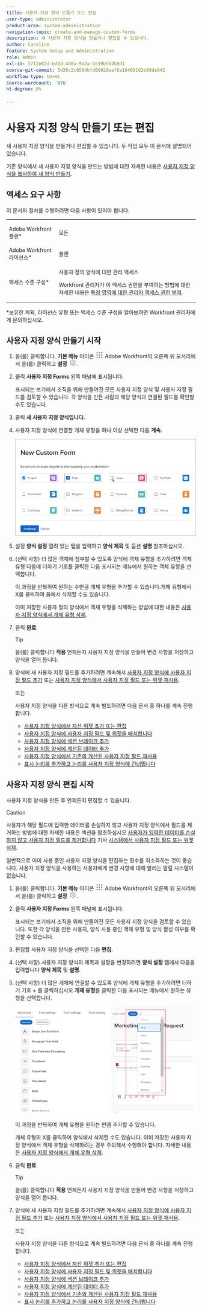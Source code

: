 ```yaml
---
title: 사용자 지정 양식 만들기 또는 편집
user-type: administrator
product-area: system-administration
navigation-topic: create-and-manage-custom-forms
description: 새 사용자 지정 양식을 만들거나 편집할 수 있습니다.
author: Caroline
feature: System Setup and Administration
role: Admin
exl-id: 5712e82d-bd1d-4d8a-9a2a-1e19b562b9d1
source-git-commit: 5d36c2c959dbfd00920eaf0a16409102b99de042
workflow-type: tm+mt
source-wordcount: '876'
ht-degree: 0%

---
```


# 사용자 지정 양식 만들기 또는 편집

새 사용자 지정 양식을 만들거나 편집할 수 있습니다. 두 작업 모두 이 문서에 설명되어 있습니다.

기존 양식에서 새 사용자 지정 양식을 만드는 방법에 대한 자세한 내용은 [사용자 지정 양식을 복사하여 새 양식 만들기](../../../administration-and-setup/customize-workfront/create-manage-custom-forms/copy-custom-form-to-create-a-new-one.md).

## 액세스 요구 사항

이 문서의 절차를 수행하려면 다음 사항이 있어야 합니다.

<table style="table-layout:auto"> 
 <col> 
 <col> 
 <tbody> 
  <tr data-mc-conditions=""> 
   <td role="rowheader"> <p>Adobe Workfront 플랜*</p> </td> 
   <td>모든</td> 
  </tr> 
  <tr> 
   <td role="rowheader">Adobe Workfront 라이선스*</td> 
   <td>플랜</td> 
  </tr> 
  <tr data-mc-conditions=""> 
   <td role="rowheader">액세스 수준 구성*</td> 
   <td> <p>사용자 정의 양식에 대한 관리 액세스</p> <p>Workfront 관리자가 이 액세스 권한을 부여하는 방법에 대한 자세한 내용은 <a href="../../../administration-and-setup/add-users/configure-and-grant-access/grant-users-admin-access-certain-areas.md" class="MCXref xref">특정 영역에 대한 관리자 액세스 권한 부여</a>.</p> </td> 
  </tr>  
 </tbody> 
</table>

&#42;보유한 계획, 라이선스 유형 또는 액세스 수준 구성을 알아보려면 Workfront 관리자에게 문의하십시오.

## 사용자 지정 양식 만들기 시작

1. 을(를) 클릭합니다. **기본 메뉴** 아이콘 ![](assets/main-menu-icon.png) Adobe Workfront의 오른쪽 위 모서리에서 을(를) 클릭하고 **설정** ![](assets/gear-icon-settings.png).

1. 클릭 **사용자 지정 Forms** 왼쪽 패널에 표시됩니다.

   표시되는 보기에서 조직을 위해 만들어진 모든 사용자 지정 양식 및 사용자 지정 필드를 검토할 수 있습니다. 각 양식을 만든 사람과 해당 양식과 연결된 필드를 확인할 수도 있습니다.

1. 클릭 **새 사용자 지정 양식입니다.**
1. 사용자 지정 양식에 연결할 개체 유형을 하나 이상 선택한 다음 **계속**.

   ![](assets/choose-object-type.jpg)

1. 설정 **양식 설정** 열려 있는 탭을 입력하고 **양식 제목** 및 옵션 **설명** 참조하십시오.

1. (선택 사항) 더 많은 객체에 첨부할 수 있도록 양식에 객체 유형을 추가하려면 객체 유형 다음에 더하기 기호를 클릭한 다음 표시되는 메뉴에서 원하는 객체 유형을 선택합니다.

   이 과정을 반복하여 원하는 수만큼 개체 유형을 추가할 수 있습니다.개체 유형에서 X를 클릭하여 폼에서 삭제할 수도 있습니다.

   이미 저장한 사용자 정의 양식에서 객체 유형을 삭제하는 방법에 대한 내용은 [사용자 지정 양식에서 개체 유형 삭제](../../../administration-and-setup/customize-workfront/create-manage-custom-forms/delete-object-type-on-a-custom-form.md).

1. 클릭 **완료**.

   >[!TIP]
   >
   >을(를) 클릭합니다 **적용** 언제든지 사용자 지정 양식을 만들어 변경 사항을 저장하고 양식을 열어 둡니다.

1. 양식에 새 사용자 지정 필드를 추가하려면 계속해서 [사용자 지정 양식에 사용자 지정 필드 추가](../../../administration-and-setup/customize-workfront/create-manage-custom-forms/add-a-custom-field-to-a-custom-form.md) 또는 [사용자 지정 양식에서 사용자 지정 필드 또는 위젯 재사용](../../../administration-and-setup/customize-workfront/create-manage-custom-forms/reuse-an-existing-field.md).

   또는

   사용자 지정 양식을 다른 방식으로 계속 빌드하려면 다음 문서 중 하나를 계속 진행합니다.

   * [사용자 지정 양식에서 자산 위젯 추가 또는 편집](../../../administration-and-setup/customize-workfront/create-manage-custom-forms/add-widget-or-edit-its-properties-in-a-custom-form.md)
   * [사용자 지정 양식에 사용자 지정 필드 및 위젯을 배치합니다](../../../administration-and-setup/customize-workfront/create-manage-custom-forms/position-fields-in-a-custom-form.md)
   * [사용자 지정 양식에 섹션 브레이크 추가](../../../administration-and-setup/customize-workfront/create-manage-custom-forms/add-a-section-break-to-a-custom-form.md)
   * [사용자 지정 양식에 계산된 데이터 추가](../../../administration-and-setup/customize-workfront/create-manage-custom-forms/add-calculated-data-to-custom-form.md)
   * [사용자 지정 양식에서 기존의 계산된 사용자 지정 필드 재사용](../../../administration-and-setup/customize-workfront/create-manage-custom-forms/use-existing-calc-field-new-custom-form.md)
   * [표시 논리를 추가하고 논리를 사용자 지정 양식에 건너뜁니다](../../../administration-and-setup/customize-workfront/create-manage-custom-forms/display-or-skip-logic-custom-form.md)

## 사용자 지정 양식 편집 시작

사용자 지정 양식을 만든 후 언제든지 편집할 수 있습니다.

>[!CAUTION]
>
>사용자가 해당 필드에 입력한 데이터를 손실하지 않고 사용자 지정 양식에서 필드를 제거하는 방법에 대한 자세한 내용은 섹션을 참조하십시오 [사용자가 입력한 데이터를 손실하지 않고 사용자 지정 필드를 제거합니다](../../../administration-and-setup/customize-workfront/create-manage-custom-forms/delete-a-custom-field.md#remove) 기사 [시스템에서 사용자 지정 필드 또는 위젯 삭제](../../../administration-and-setup/customize-workfront/create-manage-custom-forms/delete-a-custom-field.md).
>
>일반적으로 이미 사용 중인 사용자 지정 양식을 편집하는 횟수를 최소화하는 것이 좋습니다. 사용자 지정 양식을 사용하는 사용자에게 변경 사항에 대해 알리는 알림 시스템이 없습니다.

1. 을(를) 클릭합니다. **기본 메뉴** 아이콘 ![](assets/main-menu-icon.png) Adobe Workfront의 오른쪽 위 모서리에서 을(를) 클릭하고 **설정** ![](assets/gear-icon-settings.png).

1. 클릭 **사용자 지정 Forms** 왼쪽 패널에 표시됩니다.

   표시되는 보기에서 조직을 위해 만들어진 모든 사용자 지정 양식을 검토할 수 있습니다. 또한 각 양식을 만든 사용자, 양식 사용 중인 객체 유형 및 양식 활성 여부를 확인할 수 있습니다.

1. 편집할 사용자 지정 양식을 선택한 다음 **편집**.
1. (선택 사항) 사용자 지정 양식의 제목과 설명을 변경하려면 **양식 설정** 탭에서 다음을 입력합니다 **양식 제목** 및 **설명**.

1. (선택 사항) 더 많은 개체에 연결할 수 있도록 양식에 개체 유형을 추가하려면 더하기 기호 + 를 클릭하십시오 **개체 유형**&#x200B;를 클릭한 다음 표시되는 메뉴에서 원하는 유형을 선택합니다.

   ![](assets/add-object-type-existing-form.png)

   이 과정을 반복하여 개체 유형을 원하는 만큼 추가할 수 있습니다.

   개체 유형의 X를 클릭하여 양식에서 삭제할 수도 있습니다. 이미 저장한 사용자 지정 양식에서 객체 유형을 삭제하려는 경우 주의해서 수행해야 합니다. 자세한 내용은 [사용자 지정 양식에서 개체 유형 삭제](../../../administration-and-setup/customize-workfront/create-manage-custom-forms/delete-object-type-on-a-custom-form.md).

1. 클릭 **완료**.

   >[!TIP]
   >
   >을(를) 클릭합니다 **적용** 언제든지 사용자 지정 양식을 만들어 변경 사항을 저장하고 양식을 열어 둡니다.

1. 양식에 새 사용자 지정 필드를 추가하려면 계속해서 [사용자 지정 양식에 사용자 지정 필드 추가](../../../administration-and-setup/customize-workfront/create-manage-custom-forms/add-a-custom-field-to-a-custom-form.md) 또는 [사용자 지정 양식에서 사용자 지정 필드 또는 위젯 재사용](../../../administration-and-setup/customize-workfront/create-manage-custom-forms/reuse-an-existing-field.md).

   또는

   사용자 지정 양식을 다른 방식으로 계속 빌드하려면 다음 문서 중 하나를 계속 진행합니다.

   * [사용자 지정 양식에서 자산 위젯 추가 또는 편집](../../../administration-and-setup/customize-workfront/create-manage-custom-forms/add-widget-or-edit-its-properties-in-a-custom-form.md)
   * [사용자 지정 양식에 사용자 지정 필드 및 위젯을 배치합니다](../../../administration-and-setup/customize-workfront/create-manage-custom-forms/position-fields-in-a-custom-form.md)
   * [사용자 지정 양식에 섹션 브레이크 추가](../../../administration-and-setup/customize-workfront/create-manage-custom-forms/add-a-section-break-to-a-custom-form.md)
   * [사용자 지정 양식에 계산된 데이터 추가](../../../administration-and-setup/customize-workfront/create-manage-custom-forms/add-calculated-data-to-custom-form.md)
   * [사용자 지정 양식에서 기존의 계산된 사용자 지정 필드 재사용](../../../administration-and-setup/customize-workfront/create-manage-custom-forms/use-existing-calc-field-new-custom-form.md)
   * [표시 논리를 추가하고 논리를 사용자 지정 양식에 건너뜁니다](../../../administration-and-setup/customize-workfront/create-manage-custom-forms/display-or-skip-logic-custom-form.md)
